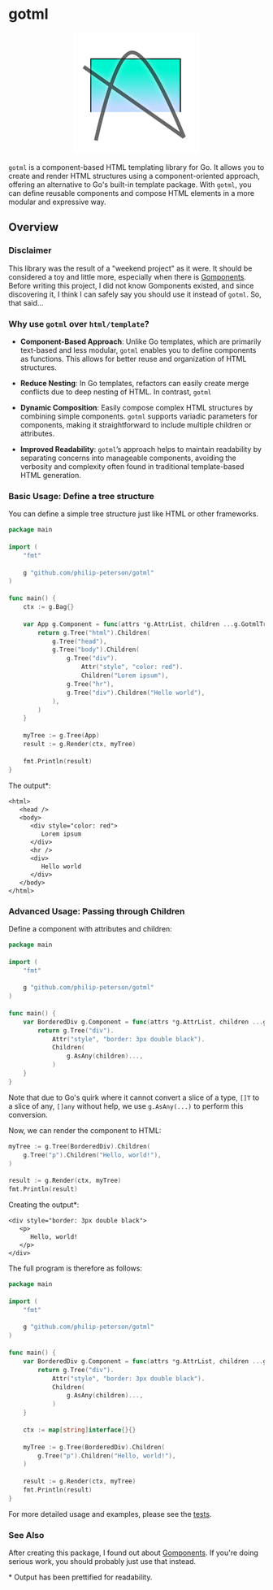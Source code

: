 # gotml

<p align="center">
	<img src="https://raw.githubusercontent.com/philip-peterson/gotml/main/gotml_logo.png" />
</p>

`gotml` is a component-based HTML templating library for Go. It allows you to create and render HTML structures using a component-oriented approach, offering an alternative to Go's built-in template package. With `gotml`, you can define reusable components and compose HTML elements in a more modular and expressive way.

## Overview

### Disclaimer

This library was the result of a "weekend project" as it were. It should be considered a toy and little more, especially when there is [Gomponents](https://github.com/maragudk/gomponents). Before writing this project, I did not know Gomponents existed, and since discovering it, I think I can safely say you should use it instead of `gotml`. So, that said...

### Why use `gotml` over `html/template`?

- **Component-Based Approach**: Unlike Go templates, which are primarily text-based and less modular, `gotml` enables you to define components as functions. This allows for better reuse and organization of HTML structures.

- **Reduce Nesting**: In Go templates, refactors can easily create merge conflicts due to deep nesting of HTML. In contrast, `gotml` 

- **Dynamic Composition**: Easily compose complex HTML structures by combining simple components. `gotml` supports variadic parameters for components, making it straightforward to include multiple children or attributes.

- **Improved Readability**: `gotml`’s approach helps to maintain readability by separating concerns into manageable components, avoiding the verbosity and complexity often found in traditional template-based HTML generation.

### Basic Usage: Define a tree structure

You can define a simple tree structure just like HTML or other frameworks.

```go
package main

import (
	"fmt"

	g "github.com/philip-peterson/gotml"
)

func main() {
	ctx := g.Bag{}

	var App g.Component = func(attrs *g.AttrList, children ...g.GotmlTree) g.GotmlTree {
		return g.Tree("html").Children(
			g.Tree("head"),
			g.Tree("body").Children(
				g.Tree("div").
					Attr("style", "color: red").
					Children("Lorem ipsum"),
				g.Tree("hr"),
				g.Tree("div").Children("Hello world"),
			),
		)
	}

	myTree := g.Tree(App)
	result := g.Render(ctx, myTree)

	fmt.Println(result)
}
```

The output*:

```
<html>
   <head />
   <body>
      <div style="color: red">
         Lorem ipsum
      </div>
      <hr />
      <div>
         Hello world
      </div>
   </body>
</html>
```

### Advanced Usage: Passing through Children

Define a component with attributes and children:

```go
package main

import (
	"fmt"

	g "github.com/philip-peterson/gotml"
)

func main() {
	var BorderedDiv g.Component = func(attrs *g.AttrList, children ...g.GotmlTree) g.GotmlTree {
		return g.Tree("div").
			Attr("style", "border: 3px double black").
			Children(
				g.AsAny(children)...,
			)
	}
}
```

Note that due to Go's quirk where it cannot convert a slice of a type, `[]T` to a slice of any, `[]any` without help, we use `g.AsAny(...)` to perform this conversion.

Now, we can render the component to HTML:

```go
myTree := g.Tree(BorderedDiv).Children(
    g.Tree("p").Children("Hello, world!"),
)

result := g.Render(ctx, myTree)
fmt.Println(result)
```

Creating the output*:

```
<div style="border: 3px double black">
   <p>
      Hello, world!
   </p>
</div>
```

The full program is therefore as follows:

```go
package main

import (
	"fmt"

	g "github.com/philip-peterson/gotml"
)

func main() {
	var BorderedDiv g.Component = func(attrs *g.AttrList, children ...g.GotmlTree) g.GotmlTree {
		return g.Tree("div").
			Attr("style", "border: 3px double black").
			Children(
				g.AsAny(children)...,
			)
	}

	ctx := map[string]interface{}{}

	myTree := g.Tree(BorderedDiv).Children(
		g.Tree("p").Children("Hello, world!"),
	)

	result := g.Render(ctx, myTree)
	fmt.Println(result)
}
```

For more detailed usage and examples, please see the [tests](https://github.com/philip-peterson/gotml/blob/main/main_test.go).

### See Also

After creating this package, I found out about [Gomponents](https://github.com/maragudk/gomponents). If you're doing serious work, you should probably just use that instead.

\* Output has been prettified for readability.
